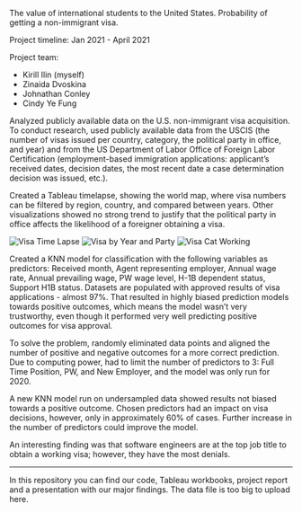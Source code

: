 The value of international students to the United States. Probability of getting a non-immigrant visa.

Project timeline: 
Jan 2021 - April 2021

Project team:
- Kirill Ilin (myself)
- Zinaida Dvoskina
- Johnathan Conley
- Cindy Ye Fung

Analyzed publicly available data on the U.S. non-immigrant visa acquisition. To conduct research, used publicly available data from the USCIS (the number of visas issued per country, category, the political party in office, and year) and from the US Department of Labor Office of Foreign Labor Certification (employment-based immigration applications: applicant’s received dates, decision dates, the most recent date a case determination decision was issued, etc.).

Created a Tableau timelapse, showing the world map, where visa numbers can be filtered by region, country, and compared between years. Other visualizations showed no strong trend to justify that the political party in office affects the likelihood of a foreigner obtaining a visa. 

![Visa Time Lapse](https://user-images.githubusercontent.com/67168908/142707523-ef4923f0-d868-4c8d-b905-23057423789f.png)
![Visa by Year and Party](https://user-images.githubusercontent.com/67168908/142707443-ceb1f772-a9ad-4f45-b090-52f464e51ee7.png)
![Visa Cat Working](https://user-images.githubusercontent.com/67168908/142707450-188090bf-b053-4bea-848e-b66c6085f485.png)

Created a KNN model for classification with the following variables as predictors: Received month, Agent representing employer, Annual wage rate, Annual prevailing wage, PW wage level, H-1B dependent status, Support H1B status. Datasets are populated with approved results of visa applications - almost 97%. That resulted in highly biased prediction models towards positive outcomes, which means the model wasn’t very trustworthy, even though it performed very well predicting positive outcomes for visa approval.

To solve the problem, randomly eliminated data points and aligned the number of positive and negative outcomes for a more correct prediction. Due to computing power, had to limit the number of predictors to 3: Full Time Position, PW, and New Employer, and the model was only run for 2020. 

A new KNN model run on undersampled data showed results not biased towards a positive outcome. Chosen predictors had an impact on visa decisions, however, only in approximately 60% of cases. Further increase in the number of predictors could improve the model.

An interesting finding was that software engineers are at the top job title to obtain a working visa; however, they have the most denials.

__________________________________

In this repository you can find our code, Tableau workbooks, project report and a presentation with our major findings.
The data file is too big to upload here.
